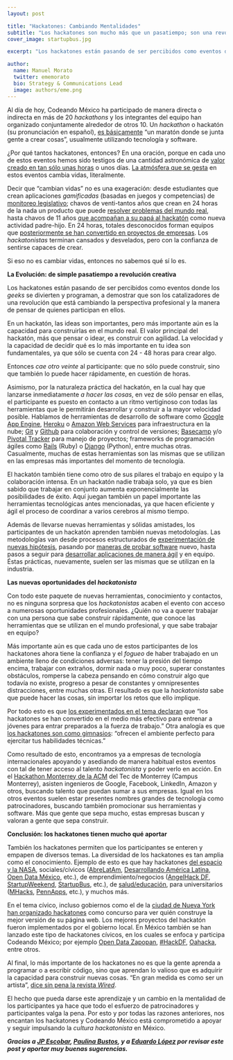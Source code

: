 ```yaml
---
layout: post

title: "Hackatones: Cambiando Mentalidades"
subtitle: "Los hackatones son mucho más que un pasatiempo; son una revolución creativa"
cover_image: startupbus.jpg

excerpt: "Los hackatones están pasando de ser percibidos como eventos donde los geeks se divierten y programan, a demostrar que son los catalizadores de una revolución que está cambiando la perspectiva profesional y la manera de pensar de quienes participan en ellos."

author:
  name: Manuel Morato
  twitter: ememorato
  bio: Strategy & Communications Lead
  image: authors/eme.png
---
```


Al día de hoy, Codeando México ha participado de manera directa o indirecta en más de 20 _hackathons_ y los integrantes del equipo han organizado conjuntamente alrededor de otros 10. Un _hackathon_ o hackatón (su pronunciación en español), [es básicamente](http://mlh.io/blog/hackathons-are-taking-the-world-by-storm-02-21-2014/) “un maratón donde se junta gente a crear cosas”, usualmente utilizando tecnología y software.

¿Por qué tantos hackatones, entonces? En una oración, porque en cada uno de estos eventos hemos sido testigos de una cantidad astronómica de [valor creado en tan sólo unas horas](http://2012.desarrollandoamerica.org/desarrollando-america-latina-2012-ya-tiene-campeones-regionales/) o unos días. [La atmósfera que se gesta](http://youtu.be/qpKLMrV60fs) en estos eventos cambia vidas, literalmente.

Decir que “cambian vidas” no es una exageración: desde estudiantes que crean aplicaciones _gamificadas_ (basadas en juegos y competencias) de [monitoreo legislativo](https://itunes.apple.com/mx/app/diputados/id625548107?mt=8); chavos de venti-tantos años que crean en 24 horas de la nada un producto que puede [resolver problemas del mundo real](http://codigoespagueti.com/noticias/hackdf-ganadores-2014/), hasta chavos de 11 años [que acompañan a su papá al hackatón](http://twicsy.com/i/u8YSze) como nueva actividad padre-hijo. En 24 horas, totales desconocidos forman equipos que [posteriormente se han convertido en proyectos de empresas](http://hostspot.mx). Los _hackatonistas_ terminan cansados y desvelados, pero con la confianza de sentirse capaces de crear.

Si eso no es cambiar vidas, entonces no sabemos qué sí lo es.

**La Evolución: de simple pasatiempo a revolución creativa**

Los hackatones están pasando de ser percibidos como eventos donde los _geeks_ se divierten y programan, a demostrar que son los catalizadores de una revolución que está cambiando la perspectiva profesional y la manera de pensar de quienes participan en ellos.

En un hackatón, las ideas son importantes, pero más importante aún es la capacidad para construirlas en el mundo real. El valor principal del hackatón, más que pensar o idear, es construir con agilidad. La velocidad y la capacidad de decidir qué es lo más importante en tu idea son fundamentales, ya que sólo se cuenta con 24 - 48 horas para crear algo.

Entonces _cae otro veinte_ al participante: que no sólo puede construir, sino que también lo puede hacer rápidamente, en cuestión de horas.

Asimismo, por la naturaleza práctica del hackatón, en la cual hay que lanzarse inmediatamente _a hacer las cosas_, en vez de sólo pensar en ellas, el participante es puesto en contacto a un ritmo vertiginoso con todas las herramientas que le permitirán desarrollar y construir a la mayor velocidad posible. Hablamos de herramientas de desarrollo de software como [Google App Engine](https://cloud.google.com/products/app-engine/?utm_source=google&utm_medium=cpc&utm_campaign=appengine-search-global&gclid=CNuL4NbXyr4CFedFMgodUkYAJg), [Heroku](https://www.heroku.com) o [Amazon Web Services](http://aws.amazon.com/es/) para infraestructura en la nube; [Git](http://es.wikipedia.org/wiki/Git) y [Github](https://github.com) para colaboración y control de versiones; [Basecamp](http://basecamp.com) y/o [Pivotal Tracker](http://www.pivotaltracker.com) para manejo de proyectos; frameworks de programación ágiles como [Rails](http://es.wikipedia.org/wiki/Ruby_on_Rails) (Ruby) o [Django](https://www.djangoproject.com/) (Python), entre muchas otras. Casualmente, muchas de estas herramientas son las mismas que se utilizan en las empresas más importantes del momento de tecnología.

El hackatón también tiene como otro de sus pilares el trabajo en equipo y la colaboración intensa. En un hackatón nadie trabaja solo, ya que es bien sabido que trabajar en conjunto aumenta exponencialmente las posibilidades de éxito. Aquí juegan también un papel importante las herramientas tecnológicas antes mencionadas, ya que hacen eficiente y ágil el proceso de coordinar a varios cerebros al mismo tiempo.

Además de llevarse nuevas herramientas y sólidas amistades, los participantes de un hackatón aprenden también nuevas metodologías. Las metodologías van desde procesos estructurados de [experimentación de nuevas hipótesis](http://es.wikipedia.org/wiki/Lean_startup), pasando por [maneras de probar software](http://es.wikipedia.org/wiki/Desarrollo_guiado_por_pruebas) nuevo, hasta pasos a seguir para [desarrollar aplicaciones de manera ágil](http://es.wikipedia.org/wiki/Desarrollo_ágil_de_software) y en equipo. Éstas prácticas, nuevamente, suelen ser las mismas que se utilizan en la industria.

**Las nuevas oportunidades del _hackatonista_**

Con todo este paquete de nuevas herramientas, conocimiento y contactos, no es ninguna sorpresa que los _hackatonistas_ acaben el evento con acceso a numerosas oportunidades profesionales. ¿Quién no va a querer trabajar con una persona que sabe construir rápidamente, que conoce las herramientas que se utilizan en el mundo profesional, y que sabe trabajar en equipo?

Más importante aún es que cada uno de estos participantes de los hackatones ahora tiene la confianza y el _fogueo_ de haber trabajado en un ambiente lleno de condiciones adversas: tener la presión del tiempo encima, trabajar con extraños, dormir nada o muy poco, superar constantes obstáculos, romperse la cabeza pensando en cómo construir algo que todavía no existe, progreso a pesar de constantes y omnipresentes distracciones, entre muchas otras. El resultado es que la _hackatonista_ sabe que puede hacer las cosas, sin importar los retos que ello implique.

Por todo esto es que [los experimentados en el tema declaran](http://mlh.io/blog/hackathons-are-taking-the-world-by-storm-02-21-2014/) que “los hackatones se han convertido en el medio más efectivo para entrenar a jóvenes para entrar preparados a la fuerza de trabajo.” Otra analogía es que [los hackatones son como gimnasios](https://medium.com/hackathons-anonymous/7ebcd6bfda26): “ofrecen el ambiente perfecto para ejercitar tus habilidades técnicas.”

Como resultado de esto, encontramos ya a empresas de tecnología internacionales apoyando y asediando de manera habitual estos eventos con tal de tener acceso al talento _hackatonista_ y poder verlo en acción. En el [Hackathon Monterrey de la ACM](http://monterrey.acm.org/hackathon.html) del Tec de Monterrey (Campus Monterrey), asisten ingenieros de Google, Facebook, LinkedIn, Amazon y otros, buscando talento que puedan sumar a sus empresas. Igual en los otros eventos suelen estar presentes nombres grandes de tecnología como patrocinadores, buscando también promocionar sus herramientas y software. Más que gente que sepa mucho, estas empresas buscan y valoran a gente que sepa construir.

**Conclusión: los hackatones tienen mucho qué aportar**

También los hackatones permiten que los participantes se enteren y empapen de diversos temas. La diversidad de los hackatones es tan amplia como el conocimiento. Ejemplo de esto es que hay hackatones [del espacio y la NASA](https://2014.spaceappschallenge.org), sociales/cívicos ([AbreLatAm](http://blogs.lanacion.com.ar/data/datos-abiertos/abre-latam-por-una-region-de-datos-abiertos/), [Desarrollando América Latina](http://desarrollandoamerica.org), [Open Data México](http://opendata.mx/?filter=on&categorynoticias=hackatones-pasados), etc.), de emprendimiento/negocios ([AngelHack DF](http://www.angelhack.com/event/angelhack-mexico-city-spring-2014/), [StartupWeekend](http://startupweekend.mx), [StartupBus](http://www.youtube.com/watch?v=GNQo-YwJh5s&list=FLDkYCyAPI64lK5JAE75XDgQ&feature=share&index=3), etc.), de [salud/educación](http://www.gda.itesm.mx/agenda/evento.php?cual=1469), para universitarios ([MHacks](http://www.mhacks.org), [PennApps](http://2014f.pennapps.com), etc.), y muchos más.

En el tema cívico, incluso gobiernos como el de la [ciudad de Nueva York han organizado hackatones](http://hackny.org/a/spring2014hackathon/) como concurso para ver quién construye la mejor versión de su página web. Los mejores proyectos del hackatón fueron implementados por el gobierno local. En México también se han lanzado este tipo de hackatones cívicos, en los cuales se enfoca y participa Codeando México; por ejemplo [Open Data Zapopan](http://ciudadpixel.mx/open-data-zapopan/), [#HackDF](http://labplc.mx/hackdf-2/), [Oahacka](http://www.oahacka.mx), entre otros.

Al final, lo más importante de los hackatones no es que la gente aprenda a programar o a escribir código, sino que aprendan lo valioso que es adquirir la capacidad para construir nuevas cosas. “En gran medida es como ser un artista”, [dice sin pena la revista _Wired_](http://www.wired.com/2012/06/hackathons-arent-just-for-hacking/).

El hecho que pueda darse este aprendizaje y un cambio en la mentalidad de los participantes ya hace que todo el esfuerzo de patrocinadores y participantes valga la pena. Por esto y por todas las razones anteriores, nos encantan los hackatones y Codeando México está comprometido a apoyar y seguir impulsando la _cultura hackatonista_ en México.

***Gracias a [JP Escobar](http://twitter.com/juanpabloe), [Paulina Bustos](http://twitter.com/paulinabustosa), y a [Eduardo López](http://twitter.com/edolopez) por revisar este post y aportar muy buenas sugerencias.***